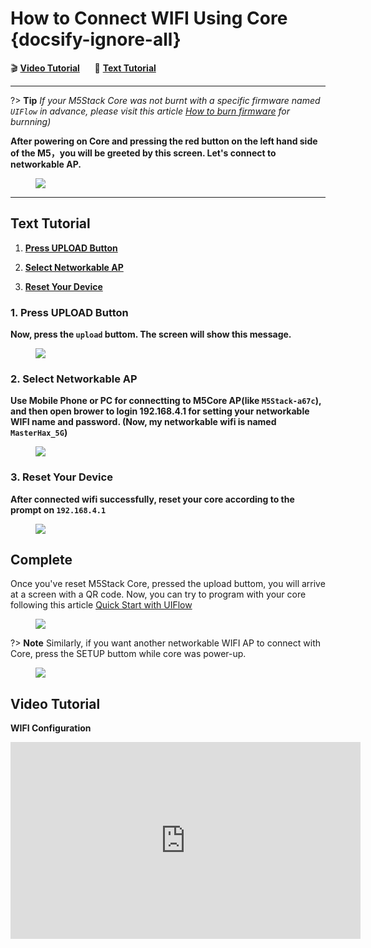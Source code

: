 # How to Connect WIFI Using Core {docsify-ignore-all}

:clapper: **[Video Tutorial](#Video-Tutorial)**&nbsp;&nbsp;&nbsp;&nbsp;&nbsp;&nbsp;:memo: **[Text Tutorial](#Text-Tutorial)**

***

?> **Tip** *If your M5Stack Core was not burnt with a specific firmware named `UIFlow` in advance, please visit this article [How to burn firmware](/en/related_documents/how_to_burn_firmware) for burnning)*

**After powering on Core and pressing the red button on the left hand side of the M5，you will be greeted by this screen. Let's connect to networkable AP.**

<figure>
    <img src="assets/img/getting_started_pics/m5stack_core/get_started_with_uiflow/core_home_page.png">
</figure>

***

## Text Tutorial

1. **[Press UPLOAD Button](#press-upload-button)**

2. **[Select Networkable AP](#select-networkable-ap)**

3. **[Reset Your Device](#reset-your-device)**

### 1. Press UPLOAD Button

**Now, press the `upload` buttom. The screen will show this message.**

<figure>
    <img src="assets/img/getting_started_pics/m5stack_core/get_started_with_uiflow/m5stack_connet_wifi.png">
</figure>

### 2. Select Networkable AP

**Use Mobile Phone or PC for connectting to M5Core AP(like `M5Stack-a67c`), and then open brower to login 192.168.4.1 for setting your networkable WIFI name and password. (Now, my networkable wifi is named `MasterHax_5G`)**

<figure>
    <img src="assets/img/getting_started_pics/m5stack_core/get_started_with_uiflow/input_wifi_password.png">
</figure>

### 3. Reset Your Device

**After connected wifi successfully, reset your core according to the prompt on `192.168.4.1`**

<figure>
    <img src="assets/img/getting_started_pics/m5stack_core/get_started_with_uiflow/connect_wifi_successfully.png">
</figure>

## Complete

Once you've reset M5Stack Core, pressed the upload buttom, you will arrive at a screen with a QR code. Now, you can try to program with your core following this article [Quick Start with UIFlow](/en/quick_start/m5core/m5stack_core_get_started_MicroPython)

<figure>
    <img src="assets/img/getting_started_pics/m5stack_core/get_started_with_uiflow/apikey.jpg">
</figure>

?> **Note** Similarly, if you want another networkable WIFI AP to connect with Core, press the SETUP buttom while core was power-up.

<figure>
    <img src="assets/img/getting_started_pics/m5stack_core/get_started_with_uiflow/change_wifi.jpg">
</figure>

## Video Tutorial

**WIFI Configuration**

<iframe width="560" height="315" src="https://www.youtube.com/embed/UVUprvXjUbA" frameborder="0" allow="accelerometer; autoplay; encrypted-media; gyroscope; picture-in-picture" allowfullscreen></iframe>
